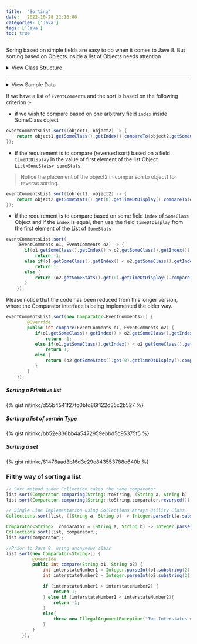 ```yaml
---
title:  "Sorting"
date:   2022-10-28 22:16:00
categories: ['Java']
tags: ['Java']
toc: true
---
```


Soring based on simple fields are easy to do when it comes to Jave 8. But sorting based on Objects inside a list of 
Objects needs attention



<details>
<summary> 
    View Class Structure 
</summary>

{% gist nitinkc/251f66a8b112373d044a98f2590586fe %}
</details>


---

<details>

<summary>
    View Sample Data
</summary>

```json
EventComments(facilityId=11019, orderId=5b571d0a-1124-45b2-9985-373799d97a96, 
	someStats=[
		SomeStats(eventid=1, eventType=Initial Entry, timeDtDisplay=09:17, 
		eventsComments=09:17 EDT Initial Entry Joe, Dow RM)], 
	sectionName=null, 
	someClass=SomeClass(index=101, noOfYears=5, someStr=one O one)
)

EventComments(facilityId=11019, orderId=5b571d0a-1124-45b2-9985-373799d97a96, 
	someStats=[
		SomeStats(eventid=2, eventType=Updated by, timeDtDisplay=09:19, 
		eventsComments=09:19 EDT Updated by Joe, Dow RM)], 
	sectionName=null, 
	someClass=SomeClass(index=201, noOfYears=9, someStr=Two O one)
)
```
</details>


If we have a list of `EventComments` and the sort is based on the following criterion :-

* if we wish to compare based on one arbitrary field `index` inside SomeClass object

```java
eventCommentsList.sort((object1, object2) -> {
    return object1.getSomeClass().getIndex().compareTo(object2.getSomeClass().getIndex());
});
```

* if the requirement is to compare (reversed sort) based on a field `timeDtDisplay` in the value of first element of the list Object `List<SomeStats> someStats`. 

> Notice the placement of the object2 in comparison to object1 for reverse sorting.

```java
eventCommentsList.sort((object1, object2) -> {
    return object2.getSomeStats().get(0).getTimeDtDisplay().compareTo(object1.getSomeStats().get(0).getTimeDtDisplay());
});
```

* if the requirement is to compare based on some field `index` of `SomeClass` Object and if the `index` is equal, 
then use the field `timeDtDisplay` from the first element of the List of `SomeStats` 

```java
eventCommentsList.sort(
    (EventComments o1, EventComments o2) -> {
       if(o1.getSomeClass().getIndex() > o2.getSomeClass().getIndex())
           return -1;
       else if(o1.getSomeClass().getIndex() < o2.getSomeClass().getIndex())
           return 1;
       else {
           return (o2.getSomeStats().get(0).getTimeDtDisplay().compareTo(o1.getSomeStats().get(0).getTimeDtDisplay()));
       }
    });
```

Please notice that the code has been reduced from this longer version, where the Comparator interface is being implemented the older way.

```java
eventCommentsList.sort(new Comparator<EventComments>() {
        @Override
        public int compare(EventComments o1, EventComments o2) {
           if(o1.getSomeClass().getIndex() > o2.getSomeClass().getIndex())
               return -1;
           else if(o1.getSomeClass().getIndex() < o2.getSomeClass().getIndex())
               return 1;
           else {
               return (o2.getSomeStats().get(0).getTimeDtDisplay().compareTo(o1.getSomeStats().get(0).getTimeDtDisplay()));
           }
        }
    });
```

##### Sorting a Primitive list
{% gist nitinkc/d55b4541f27fc0bfd86f122d35c2b527 %}

##### Sorting a list of certain Type
{% gist nitinkc/bb52e836bb4a5472959ebbd5c95375f5 %}


##### Sorting a set
{% gist nitinkc/61476aad3b16d3c29e843553788e640b %}

### Filthy way of sorting a list

```java
// Sort method under Collection takes the same comparator
list.sort(Comparator.comparing(String::toString, (String a, String b) -> Integer.parseInt(a.substring(2)) - Integer.parseInt(b.substring(2))));
list.sort(Comparator.comparing(String::toString,comparator.reversed()));

// Single Line Implementation using Collections Arrays Utility Class
Collections.sort(list, ((String a, String b) -> Integer.parseInt(a.substring(2)) - Integer.parseInt(b.substring(2))));

Comparator<String>  comparator = (String a, String b) -> Integer.parseInt(a.substring(2)) - Integer.parseInt(b.substring(2));
Collections.sort(list, comparator);
list.sort(comparator);

//Prior to Java 8, using anonymous class
list.sort(new Comparator<String>() {
          @Override
          public int compare(String o1, String o2) {
              int interstateNumber1 = Integer.parseInt(o1.substring(2));
              int interstateNumber2 = Integer.parseInt(o2.substring(2));

              if (interstateNumber1 > interstateNumber2) {
                  return 1;
              } else if (interstateNumber1 < interstateNumber2){
                  return -1;
              }
              else{
                  throw new IllegalArgumentException("Two Interstates with same name in a Same City");
              }
          }
      });
```